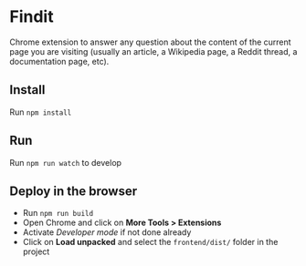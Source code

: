 # Findit

Chrome extension to answer any question about the content of the current page you are visiting
(usually an article, a Wikipedia page, a Reddit thread, a documentation page, etc).

## Install

Run `npm install`

## Run

Run `npm run watch` to develop

## Deploy in the browser

- Run `npm run build`
- Open Chrome and click on **More Tools > Extensions**
- Activate *Developer mode* if not done already
- Click on **Load unpacked** and select the `frontend/dist/` folder in the project
